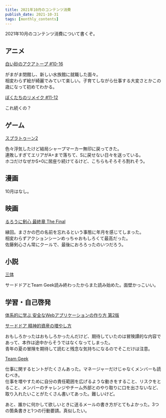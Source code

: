 ```yaml
---
title: 2021年10月のコンテンツ消費
publish_date: 2021-10-31
tags: [monthly_contents]
---
```


2021年10月のコンテンツ消費について書くぞ。

## アニメ
[白い砂のアクアトープ #10-16](https://annict.com/works/7922)

がまがま閉館し、新しい水族館に就職した面々。  
相変わらず絵が綺麗でみていて楽しい。子育てしながら仕事する大変さとかこの歳になって初めてわかる。

[ぼくたちのリメイク #11-12](https://annict.com/works/7214)

これ続くの？

## ゲーム
[スプラトゥーン2](https://amzn.to/3febU6I)

色々浮気したけど結局シャープマーカー無印に戻ってきた。  
連敗しすぎてエリアがA+まで落ちて、Sに戻せない日々を送っている。  
ホコだけなぜかS+0に居座り続けてるけど、こちらもそろそろ割れそう。


## 漫画

10月はなし。

## 映画
[るろうに剣心 最終章 The Final](https://filmarks.com/movies/83818)

縁回。まさかの巴の名前を忘れるという事態に年月を感じてしまった。  
相変わらずアクションシーンめっちゃおもしろくて最高だった。  
佐藤剣心さん常にクールで、最後におろろったのいつだろう。

## 小説
[三体](https://amzn.to/2UDlMj3)

サードドアとTeam Geek読み終わったからまた読み始めた。面壁かっこいい。


## 学習・自己啓発
[体系的に学ぶ 安全なWebアプリケーションの作り方 第2版](https://amzn.to/3Dmh7nH)

[サードドア 精神的資産の増やし方](https://amzn.to/3zZup6A)

おもしろかったはおもしろかったんだけど、期待していたのは冒険譚的な内容であって、本作は途中からそうではなくなってしまった。  
青年の夏の冒険を期待して読むと残念な気持ちになるのでそこだけは注意。

[Team Geek](https://amzn.to/37QlTeU)

仕事に関するヒントがたくさんあった。マネージャーだけじゃなくメンバーも読むべき。  
仕事を増やすために自分の責任範囲を広げるような動きをすること、リスクをとること、メンバーのチャレンジやチーム外部とのやり取りに口を出さないなど、取り入れたいことがたくさん書いてあった。難しいけど。

あと、誰かに何かして欲しいときに送るメールの書き方がとてもよかった。3つの箇条書きと1つの行動要請。真似したい。
